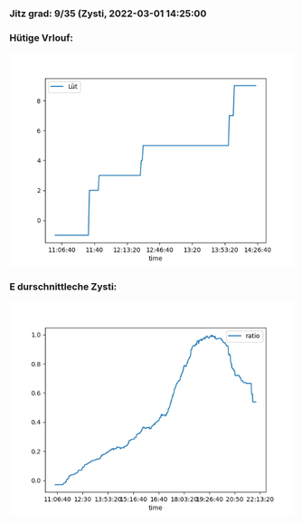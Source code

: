 ### Jitz grad: 9/35 (Zysti, 2022-03-01 14:25:00

### Hütige Vrlouf:
![Graph](Today.png)

### E durschnittleche Zysti:
![Graph](Zysti.png)